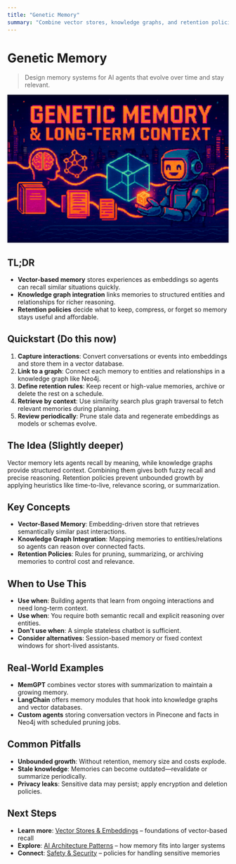 ```yaml
---
title: "Genetic Memory"
summary: "Combine vector stores, knowledge graphs, and retention policies for adaptive agent memory"
---
```


# Genetic Memory

> Design memory systems for AI agents that evolve over time and stay relevant.

![genetic memory](/img/genetic-memory.png)

## TL;DR
- **Vector-based memory** stores experiences as embeddings so agents can recall similar situations quickly.
- **Knowledge graph integration** links memories to structured entities and relationships for richer reasoning.
- **Retention policies** decide what to keep, compress, or forget so memory stays useful and affordable.

## Quickstart (Do this now)
1. **Capture interactions**: Convert conversations or events into embeddings and store them in a vector database.
2. **Link to a graph**: Connect each memory to entities and relationships in a knowledge graph like Neo4j.
3. **Define retention rules**: Keep recent or high-value memories, archive or delete the rest on a schedule.
4. **Retrieve by context**: Use similarity search plus graph traversal to fetch relevant memories during planning.
5. **Review periodically**: Prune stale data and regenerate embeddings as models or schemas evolve.

## The Idea (Slightly deeper)
Vector memory lets agents recall by meaning, while knowledge graphs provide structured context. Combining them gives both fuzzy recall and precise reasoning. Retention policies prevent unbounded growth by applying heuristics like time-to-live, relevance scoring, or summarization.

## Key Concepts
- **Vector-Based Memory**: Embedding-driven store that retrieves semantically similar past interactions.
- **Knowledge Graph Integration**: Mapping memories to entities/relations so agents can reason over connected facts.
- **Retention Policies**: Rules for pruning, summarizing, or archiving memories to control cost and relevance.

## When to Use This
- **Use when**: Building agents that learn from ongoing interactions and need long-term context.
- **Use when**: You require both semantic recall and explicit reasoning over entities.
- **Don't use when**: A simple stateless chatbot is sufficient.
- **Consider alternatives**: Session-based memory or fixed context windows for short-lived assistants.

## Real-World Examples
- **MemGPT** combines vector stores with summarization to maintain a growing memory.
- **LangChain** offers memory modules that hook into knowledge graphs and vector databases.
- **Custom agents** storing conversation vectors in Pinecone and facts in Neo4j with scheduled pruning jobs.

## Common Pitfalls
- **Unbounded growth**: Without retention, memory size and costs explode.
- **Stale knowledge**: Memories can become outdated—revalidate or summarize periodically.
- **Privacy leaks**: Sensitive data may persist; apply encryption and deletion policies.

## Next Steps
- **Learn more**: [Vector Stores & Embeddings](vector-stores-and-embeddings.md) – foundations of vector-based recall
- **Explore**: [AI Architecture Patterns](ai-architecture-patterns.md) – how memory fits into larger systems
- **Connect**: [Safety & Security](safety-and-security.md) – policies for handling sensitive memories

